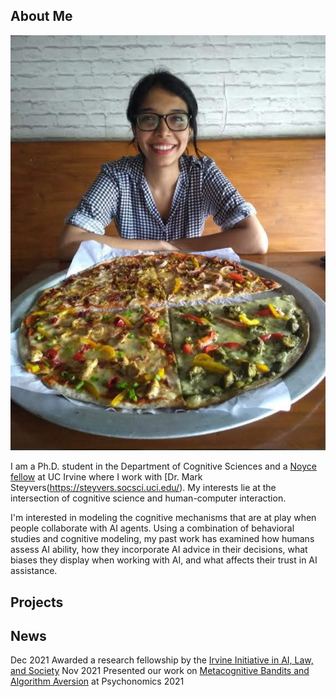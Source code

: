 ## About Me

<img class="profile-picture" src="image.jpg">

I am a Ph.D. student in the Department of Cognitive Sciences and a [Noyce fellow](https://ucinoyce.org/) at UC Irvine where I work with [Dr. Mark Steyvers(https://steyvers.socsci.uci.edu/). My interests lie at the intersection of cognitive science and human-computer interaction.

I'm interested in modeling the cognitive mechanisms that are at play when people collaborate with AI agents. Using a combination of behavioral studies and cognitive modeling, my past work has examined how humans assess AI ability, how they incorporate AI advice in their decisions, what biases they display when working with AI, and what affects their trust in AI assistance.


## Projects




## News


Dec 2021 Awarded a research fellowship by the [Irvine Initiative in AI, Law, and Society](https://ucinoyce.org/) 
Nov 2021 Presented our work on [Metacognitive Bandits and Algorithm Aversion](https://escholarship.org/content/qt7xc470dt/qt7xc470dt.pdf) at Psychonomics 2021
